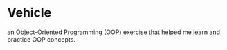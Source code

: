 # Vehicle
an Object-Oriented Programming (OOP) exercise that helped me learn and practice OOP concepts.
